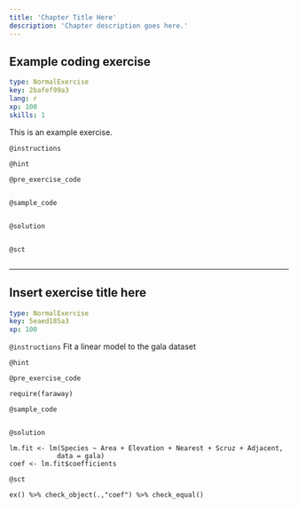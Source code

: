 ```yaml
---
title: 'Chapter Title Here'
description: 'Chapter description goes here.'
---
```


## Example coding exercise

```yaml
type: NormalExercise
key: 2bafef99a3
lang: r
xp: 100
skills: 1
```

This is an example exercise.

`@instructions`


`@hint`


`@pre_exercise_code`
```{r}

```

`@sample_code`
```{r}

```

`@solution`
```{r}

```

`@sct`
```{r}

```

---

## Insert exercise title here

```yaml
type: NormalExercise
key: 5eaed185a3
xp: 100
```



`@instructions`
Fit a linear model to the gala dataset

`@hint`


`@pre_exercise_code`
```{r}
require(faraway)
```

`@sample_code`
```{r}

```

`@solution`
```{r}
lm.fit <- lm(Species ~ Area + Elevation + Nearest + Scruz + Adjacent, 
            data = gala)
coef <- lm.fit$coefficients
```

`@sct`
```{r}
ex() %>% check_object(.,"coef") %>% check_equal() 

```
